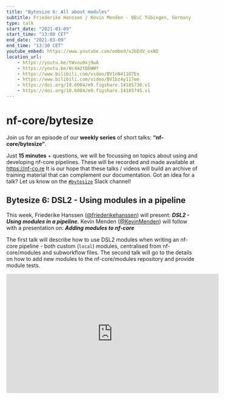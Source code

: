 ```yaml
---
title: "Bytesize 6: All about modules"
subtitle: Friederike Hanssen / Kevin Menden - QBiC Tübingen, Germany
type: talk
start_date: "2021-03-09"
start_time: "13:00 CET"
end_date: "2021-03-09"
end_time: "13:30 CET"
youtube_embed: https://www.youtube.com/embed/vJbEdV_oxNQ
location_url:
    - https://youtu.be/tWvou0xj9wA
    - https://youtu.be/Wc4A2tQ6WWY
    - https://www.bilibili.com/video/BV1nN411Q7Ex
    - https://www.bilibili.com/video/BV1bz4y117me
    - https://doi.org/10.6084/m9.figshare.14185736.v1
    - https://doi.org/10.6084/m9.figshare.14185745.v1
---
```


# nf-core/bytesize

Join us for an episode of our **weekly series** of short talks: **“nf-core/bytesize”**.

Just **15 minutes** + questions, we will be focussing on topics about using and developing nf-core pipelines.
These will be recorded and made available at <https://nf-co.re>
It is our hope that these talks / videos will build an archive of training material that can complement our documentation. Got an idea for a talk? Let us know on the [`#bytesize`](https://nfcore.slack.com/channels/bytesize) Slack channel!

## Bytesize 6: DSL2 - Using modules in a pipeline

This week, Friederike Hanssen ([@friederikehanssen](http://github.com/friederikehanssen/)) will present: _**DSL2 - Using modules in a pipeline.**_
Kevin Menden ([@KevinMenden](http://github.com/KevinMenden/))
will follow with a presentation on: _**Adding modules to nf-core**_

The first talk will describe how to use DSL2 modules when writing an nf-core pipeline - both custom (`local`) modules, centralised from nf-core/modules and subworkflow files. The second talk will go to the details on how to add new modules to the nf-core/modules repository and provide module tests.

<div class="embed-responsive embed-responsive-16by9">
    <iframe width="560" height="315" src="https://www.youtube.com/embed/vJbEdV_oxNQ" frameborder="0" allow="accelerometer; autoplay; clipboard-write; encrypted-media; gyroscope; picture-in-picture" allowfullscreen></iframe>
</div>

